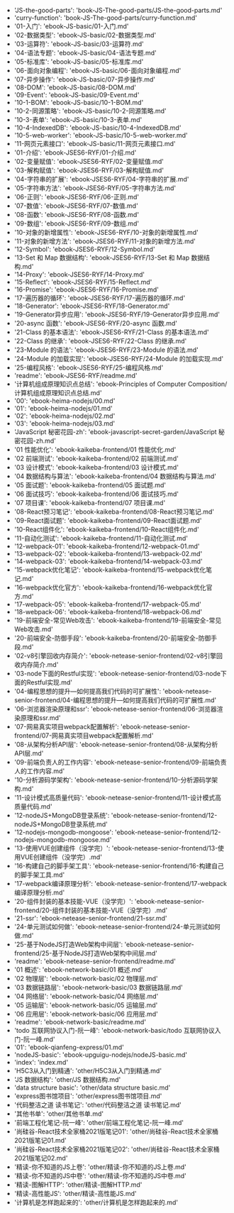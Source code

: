 - 'JS-the-good-parts': 'book-JS-The-good-parts/JS-the-good-parts.md'
- 'curry-function': 'book-JS-The-good-parts/curry-function.md'
- '01-入门': 'ebook-JS-basic/01-入门.md'
- '02-数据类型': 'ebook-JS-basic/02-数据类型.md'
- '03-运算符': 'ebook-JS-basic/03-运算符.md'
- '04-语法专题': 'ebook-JS-basic/04-语法专题.md'
- '05-标准库': 'ebook-JS-basic/05-标准库.md'
- '06-面向对象编程': 'ebook-JS-basic/06-面向对象编程.md'
- '07-异步操作': 'ebook-JS-basic/07-异步操作.md'
- '08-DOM': 'ebook-JS-basic/08-DOM.md'
- '09-Event': 'ebook-JS-basic/09-Event.md'
- '10-1-BOM': 'ebook-JS-basic/10-1-BOM.md'
- '10-2-同源策略': 'ebook-JS-basic/10-2-同源策略.md'
- '10-3-表单': 'ebook-JS-basic/10-3-表单.md'
- '10-4-IndexedDB': 'ebook-JS-basic/10-4-IndexedDB.md'
- '10-5-web-worker': 'ebook-JS-basic/10-5-web-worker.md'
- '11-网页元素接口': 'ebook-JS-basic/11-网页元素接口.md'
- '01-介绍': 'ebook-JSES6-RYF/01-介绍.md'
- '02-变量赋值': 'ebook-JSES6-RYF/02-变量赋值.md'
- '03-解构赋值': 'ebook-JSES6-RYF/03-解构赋值.md'
- '04-字符串的扩展': 'ebook-JSES6-RYF/04-字符串的扩展.md'
- '05-字符串方法': 'ebook-JSES6-RYF/05-字符串方法.md'
- '06-正则': 'ebook-JSES6-RYF/06-正则.md'
- '07-数值': 'ebook-JSES6-RYF/07-数值.md'
- '08-函数': 'ebook-JSES6-RYF/08-函数.md'
- '09-数组': 'ebook-JSES6-RYF/09-数组.md'
- '10-对象的新增属性': 'ebook-JSES6-RYF/10-对象的新增属性.md'
- '11-对象的新增方法': 'ebook-JSES6-RYF/11-对象的新增方法.md'
- '12-Symbol': 'ebook-JSES6-RYF/12-Symbol.md'
- '13-Set 和 Map 数据结构': 'ebook-JSES6-RYF/13-Set 和 Map 数据结构.md'
- '14-Proxy': 'ebook-JSES6-RYF/14-Proxy.md'
- '15-Reflect': 'ebook-JSES6-RYF/15-Reflect.md'
- '16-Promise': 'ebook-JSES6-RYF/16-Promise.md'
- '17-遍历器的循环': 'ebook-JSES6-RYF/17-遍历器的循环.md'
- '18-Generator': 'ebook-JSES6-RYF/18-Generator.md'
- '19-Generator异步应用': 'ebook-JSES6-RYF/19-Generator异步应用.md'
- '20-async 函数': 'ebook-JSES6-RYF/20-async 函数.md'
- '21-Class 的基本语法': 'ebook-JSES6-RYF/21-Class 的基本语法.md'
- '22-Class 的继承': 'ebook-JSES6-RYF/22-Class 的继承.md'
- '23-Module 的语法': 'ebook-JSES6-RYF/23-Module 的语法.md'
- '24-Module 的加载实现': 'ebook-JSES6-RYF/24-Module 的加载实现.md'
- '25-编程风格': 'ebook-JSES6-RYF/25-编程风格.md'
- 'readme': 'ebook-JSES6-RYF/readme.md'
- '计算机组成原理知识点总结': 'ebook-Principles of Computer Composition/计算机组成原理知识点总结.md'
- '00': 'ebook-heima-nodejs/00.md'
- '01': 'ebook-heima-nodejs/01.md'
- '02': 'ebook-heima-nodejs/02.md'
- '03': 'ebook-heima-nodejs/03.md'
- 'JavaScript 秘密花园-zh': 'ebook-javascript-secret-garden/JavaScript 秘密花园-zh.md'
- '01 性能优化': 'ebook-kaikeba-frontend/01 性能优化.md'
- '02 前端测试': 'ebook-kaikeba-frontend/02 前端测试.md'
- '03 设计模式': 'ebook-kaikeba-frontend/03 设计模式.md'
- '04 数据结构与算法': 'ebook-kaikeba-frontend/04 数据结构与算法.md'
- '05 面试题': 'ebook-kaikeba-frontend/05 面试题.md'
- '06 面试技巧': 'ebook-kaikeba-frontend/06 面试技巧.md'
- '07 项目课': 'ebook-kaikeba-frontend/07 项目课.md'
- '08-React预习笔记': 'ebook-kaikeba-frontend/08-React预习笔记.md'
- '09-React面试题': 'ebook-kaikeba-frontend/09-React面试题.md'
- '10-React组件化': 'ebook-kaikeba-frontend/10-React组件化.md'
- '11-自动化测试': 'ebook-kaikeba-frontend/11-自动化测试.md'
- '12-webpack-01': 'ebook-kaikeba-frontend/12-webpack-01.md'
- '13-webpack-02': 'ebook-kaikeba-frontend/13-webpack-02.md'
- '14-webpack-03': 'ebook-kaikeba-frontend/14-webpack-03.md'
- '15-webpack优化笔记': 'ebook-kaikeba-frontend/15-webpack优化笔记.md'
- '16-webpack优化官方': 'ebook-kaikeba-frontend/16-webpack优化官方.md'
- '17-webpack-05': 'ebook-kaikeba-frontend/17-webpack-05.md'
- '18-webpack-06': 'ebook-kaikeba-frontend/18-webpack-06.md'
- '19-前端安全-常见Web攻击': 'ebook-kaikeba-frontend/19-前端安全-常见Web攻击.md'
- '20-前端安全-防御手段': 'ebook-kaikeba-frontend/20-前端安全-防御手段.md'
- '02-v8引擎回收内存简介': 'ebook-netease-senior-frontend/02-v8引擎回收内存简介.md'
- '03-node下面的Restful实现': 'ebook-netease-senior-frontend/03-node下面的Restful实现.md'
- '04-编程思想的提升—如何提高我们代码的可扩展性': 'ebook-netease-senior-frontend/04-编程思想的提升—如何提高我们代码的可扩展性.md'
- '06-浏览器渲染原理和ssr': 'ebook-netease-senior-frontend/06-浏览器渲染原理和ssr.md'
- '07-网易真实项目webpack配置解析': 'ebook-netease-senior-frontend/07-网易真实项目webpack配置解析.md'
- '08-从架构分析API层': 'ebook-netease-senior-frontend/08-从架构分析API层.md'
- '09-前端负责人的工作内容': 'ebook-netease-senior-frontend/09-前端负责人的工作内容.md'
- '10-分析源码学架构': 'ebook-netease-senior-frontend/10-分析源码学架构.md'
- '11-设计模式高质量代码': 'ebook-netease-senior-frontend/11-设计模式高质量代码.md'
- '12-nodeJS+MongoDB登录系统': 'ebook-netease-senior-frontend/12-nodeJS+MongoDB登录系统.md'
- '12-nodejs-mongodb-mongoose': 'ebook-netease-senior-frontend/12-nodejs-mongodb-mongoose.md'
- '13-使用VUE创建组件（没学完）': 'ebook-netease-senior-frontend/13-使用VUE创建组件（没学完）.md'
- '16-构建自己的脚手架工具': 'ebook-netease-senior-frontend/16-构建自己的脚手架工具.md'
- '17-webpack编译原理分析': 'ebook-netease-senior-frontend/17-webpack编译原理分析.md'
- '20-组件封装的基本技能-VUE（没学完）': 'ebook-netease-senior-frontend/20-组件封装的基本技能-VUE（没学完）.md'
- '21-ssr': 'ebook-netease-senior-frontend/21-ssr.md'
- '24-单元测试如何做': 'ebook-netease-senior-frontend/24-单元测试如何做.md'
- '25-基于NodeJS打造Web架构中间层': 'ebook-netease-senior-frontend/25-基于NodeJS打造Web架构中间层.md'
- 'readme': 'ebook-netease-senior-frontend/readme.md'
- '01 概述': 'ebook-network-basic/01 概述.md'
- '02 物理层': 'ebook-network-basic/02 物理层.md'
- '03 数据链路层': 'ebook-network-basic/03 数据链路层.md'
- '04 网络层': 'ebook-network-basic/04 网络层.md'
- '05 运输层': 'ebook-network-basic/05 运输层.md'
- '06 应用层': 'ebook-network-basic/06 应用层.md'
- 'readme': 'ebook-network-basic/readme.md'
- 'todo 互联网协议入门-阮一峰': 'ebook-network-basic/todo 互联网协议入门-阮一峰.md'
- '01': 'ebook-qianfeng-express/01.md'
- 'nodeJS-basic': 'ebook-upguigu-nodejs/nodeJS-basic.md'
- 'index': 'index.md'
- 'H5C3从入门到精通': 'other/H5C3从入门到精通.md'
- 'JS 数据结构': 'other/JS 数据结构.md'
- 'data structure basic': 'other/data structure basic.md'
- 'express图书馆项目': 'other/express图书馆项目.md'
- '代码整洁之道 读书笔记': 'other/代码整洁之道 读书笔记.md'
- '其他书单': 'other/其他书单.md'
- '前端工程化笔记-阮一峰': 'other/前端工程化笔记-阮一峰.md'
- '尚硅谷-React技术全家桶2021版笔记01': 'other/尚硅谷-React技术全家桶2021版笔记01.md'
- '尚硅谷-React技术全家桶2021版笔记02': 'other/尚硅谷-React技术全家桶2021版笔记02.md'
- '精读-你不知道的JS上卷': 'other/精读-你不知道的JS上卷.md'
- '精读-你不知道的JS中卷': 'other/精读-你不知道的JS中卷.md'
- '精读-图解HTTP': 'other/精读-图解HTTP.md'
- '精读-高性能JS': 'other/精读-高性能JS.md'
- '计算机是怎样跑起来的': 'other/计算机是怎样跑起来的.md'
